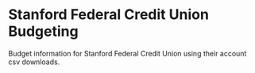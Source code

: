 # Stanford Federal Credit Union Budgeting
Budget information for Stanford Federal Credit Union using their account csv downloads.
